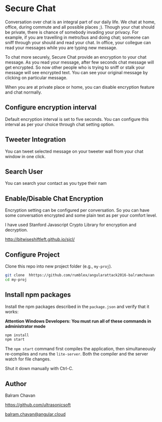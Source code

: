 # Secure Chat

Conversation over chat is an integral part of our daily life. We chat at home, office, during commute and all possible places ;).
Though your chat should be private, there is chance of somebody invading your privacy.
For example, if you are travelling in metro/bus and doing chat; someone can sniff through your should and read your chat.
In office, your collegue can read your messages while you are typing new message.


To chat more securely, Secure Chat provide an encryption to your chat message. As you read your message, after few seconds chat message will get encrypted.
So now other people who is trying to sniff or stalk your message will see encrypted text. You can see your original message by clicking on particular message.

When you are at private place or home, you can disable encryption feature and chat normally.

## Configure encryption interval
Default encryption interval is set to five seconds. You can configure this interval as per your choice through chat setting option.

## Tweeter Integration
You can tweet selected message on your tweeter wall from your chat window in one click.

## Search User
You can search your contact as you type their nam

## Enable/Disable Chat Encryption
Encryption setting can be configured per conversation. So you can have some conversation encrypted and some plain text as per your comfort level.

I have used Stanford Javascript Crypto Library for encryption and decryption.

http://bitwiseshiftleft.github.io/sjcl/

## Configure Project

Clone this repo into new project folder (e.g., `my-proj`).
```bash
git clone  hhttps://github.com/rumblex/angularattack2016-balramchavan  my-proj
cd my-proj
```

## Install npm packages

Install the npm packages described in the `package.json` and verify that it works:

**Attention Windows Developers:  You must run all of these commands in administrator mode**

```bash
npm install
npm start
```

The `npm start` command first compiles the application, 
then simultaneously re-compiles and runs the `lite-server`.
Both the compiler and the server watch for file changes.

Shut it down manually with Ctrl-C.

## Author
Balram Chavan

https://github.com/ultrasonicsoft

balram.chavan@angular.cloud
